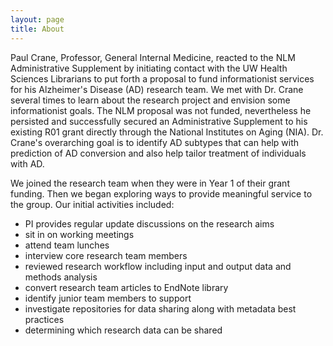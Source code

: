 ```yaml
---
layout: page
title: About
---
```



 Paul Crane, Professor, General Internal Medicine, reacted to the NLM Administrative Supplement by initiating contact with the UW Health Sciences Librarians to put forth a proposal to fund informationist services for his Alzheimer's Disease (AD) research team.  We met with Dr. Crane several times to learn about the research project and envision some informationist goals.  The NLM proposal was not funded, nevertheless he persisted and successfully secured an Administrative Supplement to his existing R01 grant directly through the National Institutes on Aging (NIA).  Dr. Crane's overarching goal is to identify AD subtypes that can help with prediction of AD conversion and also help tailor treatment of individuals with AD.
 
 We joined the research team when they were in Year 1 of their grant funding. Then we began exploring ways to provide meaningful service to the group.  Our initial activities included:


- PI provides regular update discussions on the research aims
- sit in on working meetings
- attend team lunches
- interview core research team members
- reviewed research workflow including input and output data and methods analysis
- convert research team articles to EndNote library
- identify junior team members to support
- investigate repositories for data sharing along with metadata best practices
- determining which research data can be shared

